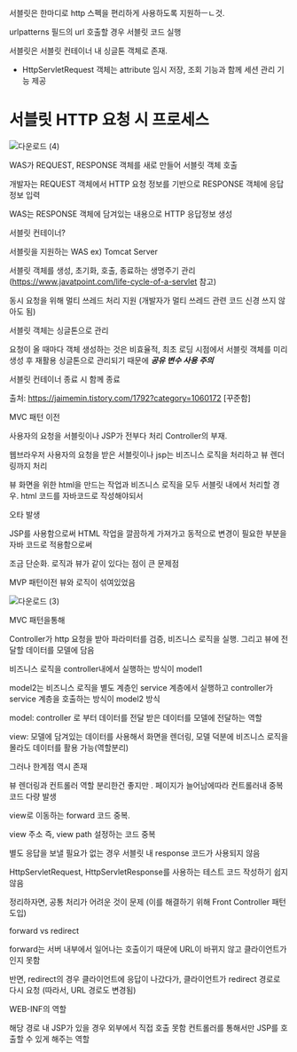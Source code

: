 
서블릿은 한마디로 http 스펙을 편리하게 사용하도록 지원하ㅡㄴ것.

urlpatterns 필드의 url 호출할 경우 서블릿 코드 실행

서블릿은 서블릿 컨테이너 내 싱글톤 객체로 존재.

* HttpServletRequest 객체는 attribute 임시 저장, 조회 기능과 함께 세션 관리 기능 제공


서블릿 HTTP 요청 시 프로세스
=


![다운로드 (4)](https://user-images.githubusercontent.com/75001605/166587501-6223f9e7-5f37-4321-913c-dcab926ecbdf.png)

WAS가 REQUEST, RESPONSE 객체를 새로 만들어 서블릿 객체 호출

개발자는 REQUEST 객체에서 HTTP 요청 정보를 기반으로 RESPONSE 객체에 응답정보 입력

WAS는 RESPONSE 객체에 담겨있는 내용으로 HTTP 응답정보 생성


서블릿 컨테이너?

서블릿을 지원하는 WAS ex) Tomcat Server

서블릿 객체를 생성, 초기화, 호출, 종료하는 생명주기 관리 (https://www.javatpoint.com/life-cycle-of-a-servlet 참고)

동시 요청을 위해 멀티 쓰레드 처리 지원 (개발자가 멀티 쓰레드 관련 코드 신경 쓰지 않아도 됨)

서블릿 객체는 싱글톤으로 관리

요청이 올 때마다 객체 생성하는 것은 비효율적, 최초 로딩 시점에서 서블릿 객체를 미리 생성 후 재활용
싱글톤으로 관리되기 때문에 ***공유 변수 사용 주의***

서블릿 컨테이너 종료 시 함께 종료


출처: https://jaimemin.tistory.com/1792?category=1060172 [꾸준함]



MVC 패턴 이전

사용자의 요청을 서블릿이나 JSP가 전부다 처리 Controller의 부재.

웹브라우저 사용자의 요청을 받은 서블릿이나 jsp는 비즈니스 로직을 처리하고 뷰 렌더링까지 처리

뷰 화면을 위한 html을 만드는 작업과 비즈니스 로직을 모두 서블릿 내에서 처리할 경우. html 코드를 자바코드로 작성해야되서

오타 발생

JSP를 사용함으로써 HTML 작업을 깔끔하게 가져가고 동적으로 변경이 필요한 부분을 자바 코드로 적용함으로써

조금 단순화. 로직과 뷰가 같이 있다는 점이 큰 문제점


MVP 패턴이전 뷰와 로직이 섞여있었음


![다운로드 (3)](https://user-images.githubusercontent.com/75001605/166586856-efcf17ca-1855-4705-ab78-286caa15e906.png)


MVC 패턴을통해

Controller가 http 요청을 받아 파라미터를 검증, 비즈니스 로직을 실행. 그리고 뷰에 전달할 데이터를 모델에 담음

비즈니스 로직을 controller내에서 실행하는 방식이 model1

model2는 비즈니스 로직을 별도 계층인 service 계층에서 실행하고 controller가 service 계층을 호출하는 방식이 model2 방식

model: controller 로 부터 데이터를 전달 받은 데이터를 모델에 전달하는 역할

view: 모델에 담겨있는 데이터를 사용해서 화면을 렌더링, 모델 덕분에 비즈니스 로직을 몰라도 데이터를 활용 가능(역할분리)


그러나 한계점 역시 존재

뷰 렌더링과 컨트롤러 역할 분리한건 좋지만 . 페이지가 늘어남에따라 컨트롤러내 중복코드 다량 발생

view로 이동하는 forward 코드 중복.

view 주소 즉, view path 설정하는 코드 중복

별도 응답을 보낼 필요가 없는 경우 서블릿 내 response 코드가 사용되지 않음

HttpServletRequest, HttpServletResponse를 사용하는 테스트 코드 작성하기 쉽지 않음

정리하자면, 공통 처리가 어려운 것이 문제 (이를 해결하기 위해 Front Controller 패턴 도입)


forward vs redirect

forward는 서버 내부에서 일어나는 호출이기 때문에 URL이 바뀌지 않고 클라이언트가 인지 못함
 
 
 반면, redirect의 경우 클라이언트에 응답이 나갔다가, 클라이언트가 redirect 경로로 다시 요청 (따라서, URL 경로도 변경됨)


WEB-INF의 역할

해당 경로 내 JSP가 있을 경우 외부에서 직접 호출 못함
컨트롤러를 통해서만 JSP를 호출할 수 있게 해주는 역할
